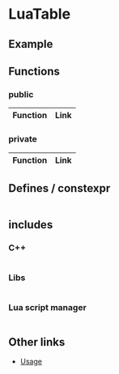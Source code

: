 # LuaTable

## Example

## Functions

### public

| Function                                  | Link                               |
| ----------------------------------------  | ---------------------------------- |

### private

| Function                                  | Link                               |
| ----------------------------------------  | ---------------------------------- |

## Defines / constexpr

```cpp

```

## includes

### C++

```cpp

```

### Libs

```cpp

```

### Lua script manager

```cpp

```

## Other links

- [Usage](../usage.MD)
